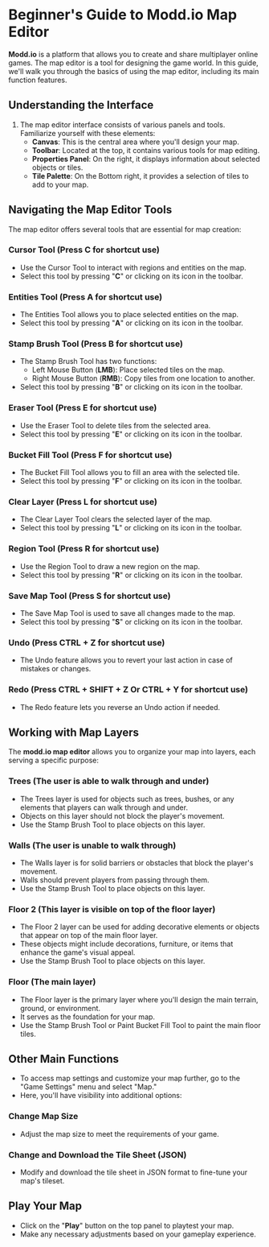 # Beginner's Guide to Modd.io Map Editor

**Modd.io** is a platform that allows you to create and share multiplayer online games. The map editor is a tool for designing the game world. In this guide, we'll walk you through the basics of using the map editor, including its main function features.

## Understanding the Interface

1. The map editor interface consists of various panels and tools. Familiarize yourself with these elements:
   - **Canvas**: This is the central area where you'll design your map.
   - **Toolbar**: Located at the top, it contains various tools for map editing.
   - **Properties Panel**: On the right, it displays information about selected objects or tiles.
   - **Tile Palette**: On the Bottom right, it provides a selection of tiles to add to your map.

## Navigating the Map Editor Tools

The map editor offers several tools that are essential for map creation:

### Cursor Tool (Press C for shortcut use)

- Use the Cursor Tool to interact with regions and entities on the map.
- Select this tool by pressing "**C**" or clicking on its icon in the toolbar.

### Entities Tool (Press A for shortcut use)

- The Entities Tool allows you to place selected entities on the map.
- Select this tool by pressing "**A**" or clicking on its icon in the toolbar.

### Stamp Brush Tool (Press B for shortcut use)

- The Stamp Brush Tool has two functions:
   - Left Mouse Button (**LMB**): Place selected tiles on the map.
   - Right Mouse Button (**RMB**): Copy tiles from one location to another.
- Select this tool by pressing "**B**" or clicking on its icon in the toolbar.

### Eraser Tool (Press E for shortcut use)

- Use the Eraser Tool to delete tiles from the selected area.
- Select this tool by pressing "**E**" or clicking on its icon in the toolbar.

### Bucket Fill Tool (Press F for shortcut use)

- The Bucket Fill Tool allows you to fill an area with the selected tile.
- Select this tool by pressing "**F**" or clicking on its icon in the toolbar.

### Clear Layer (Press L for shortcut use)

- The Clear Layer Tool clears the selected layer of the map.
- Select this tool by pressing "**L**" or clicking on its icon in the toolbar.

### Region Tool (Press R for shortcut use)

- Use the Region Tool to draw a new region on the map.
- Select this tool by pressing "**R**" or clicking on its icon in the toolbar.

### Save Map Tool (Press S for shortcut use)

- The Save Map Tool is used to save all changes made to the map.
- Select this tool by pressing "**S**" or clicking on its icon in the toolbar.

### Undo (Press CTRL + Z for shortcut use)

- The Undo feature allows you to revert your last action in case of mistakes or changes.

### Redo (Press CTRL + SHIFT + Z Or CTRL + Y for shortcut use)

- The Redo feature lets you reverse an Undo action if needed.

## Working with Map Layers

The **modd.io map editor** allows you to organize your map into layers, each serving a specific purpose:

### Trees (The user is able to walk through and under)

- The Trees layer is used for objects such as trees, bushes, or any elements that players can walk through and under.
- Objects on this layer should not block the player's movement.
- Use the Stamp Brush Tool to place objects on this layer.

### Walls (The user is unable to walk through)

- The Walls layer is for solid barriers or obstacles that block the player's movement.
- Walls should prevent players from passing through them.
- Use the Stamp Brush Tool to place objects on this layer.

### Floor 2 (This layer is visible on top of the floor layer)

- The Floor 2 layer can be used for adding decorative elements or objects that appear on top of the main floor layer.
- These objects might include decorations, furniture, or items that enhance the game's visual appeal.
- Use the Stamp Brush Tool to place objects on this layer.

### Floor (The main layer)

- The Floor layer is the primary layer where you'll design the main terrain, ground, or environment.
- It serves as the foundation for your map.
- Use the Stamp Brush Tool or Paint Bucket Fill Tool to paint the main floor tiles.

## Other Main Functions

- To access map settings and customize your map further, go to the "Game Settings" menu and select "Map."
- Here, you'll have visibility into additional options:

### Change Map Size

- Adjust the map size to meet the requirements of your game.

### Change and Download the Tile Sheet (JSON)

- Modify and download the tile sheet in JSON format to fine-tune your map's tileset.

## Play Your Map

- Click on the "**Play**" button on the top panel to playtest your map.
- Make any necessary adjustments based on your gameplay experience.

